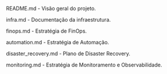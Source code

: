 README.md - Visão geral do projeto.

infra.md - Documentação da infraestrutura.

finops.md - Estratégia de FinOps.

automation.md - Estratégia de Automação.

disaster_recovery.md - Plano de Disaster Recovery.

monitoring.md - Estratégia de Monitoramento e Observabilidade.
